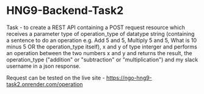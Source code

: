 # HNG9-Backend-Task2

Task - to create a REST API containing a POST request resource which receives a parameter type of operation_type of datatype string (containing a sentence to do an operation e.g. Add 5 and 5, Multiply 5 and 5, What is 10 minus 5 OR the operation_type itself), x and y of type interger and performs an operation between the two numbers x and y and returns the result, the operation_type ("addition" or "subtraction" or "multiplication") and my slack username in a json response.

Request can be tested on the live site - https://ngo-hng9-task2.onrender.com/operation 

